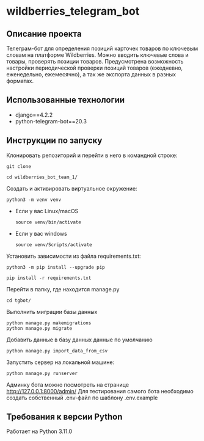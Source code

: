 # wildberries_telegram_bot

## Описание проекта
Телеграм-бот для определения позиций карточек товаров по ключевым словам на платформе Wildberries. Можно вводить ключевые слова и товары, проверять позиции товаров. Предусмотрена возможность настройки периодической проверки позиций товаров (ежедневно, еженедельно, ежемесячно), а так же экспорта данных в разных форматах. 

## Использованные технологии
- django==4.2.2
- python-telegram-bot==20.3

## Инструкции по запуску
Клонировать репозиторий и перейти в него в командной строке:

```
git clone 
```

```
cd wildberries_bot_team_1/
```

Cоздать и активировать виртуальное окружение:

```
python3 -m venv venv
```

* Если у вас Linux/macOS

    ```
    source venv/bin/activate
    ```

* Если у вас windows

    ```
    source venv/Scripts/activate
    ```

Установить зависимости из файла requirements.txt:

```
python3 -m pip install --upgrade pip
```

```
pip install -r requirements.txt
```

Перейти в папку, где находится manage.py
```
cd tgbot/
```

Выполнить миграции базы данных
```
python manage.py makemigrations
python manage.py migrate
```

Добавить данные в базу данных данные по умолчанию
```
python manage.py import_data_from_csv
```

Запустить сервер на локальной машине:
```
python manage.py runserver
```
Админку бота можно посмотреть на странице http://127.0.0.1:8000/admin/
Для тестирования самого бота необходимо создать собственный .env-файл по шаблону .env.example

## Требования к версии Python
Работает на Python 3.11.0